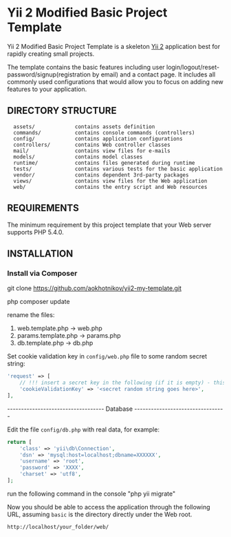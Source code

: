 Yii 2 Modified Basic Project Template
============================

Yii 2 Modified Basic Project Template is a skeleton [Yii 2](http://www.yiiframework.com/) application best for
rapidly creating small projects.

The template contains the basic features including user login/logout/reset-password/signup(registration by email) and a contact page.
It includes all commonly used configurations that would allow you to focus on adding new
features to your application.

DIRECTORY STRUCTURE
-------------------

      assets/             contains assets definition
      commands/           contains console commands (controllers)
      config/             contains application configurations
      controllers/        contains Web controller classes
      mail/               contains view files for e-mails
      models/             contains model classes
      runtime/            contains files generated during runtime
      tests/              contains various tests for the basic application
      vendor/             contains dependent 3rd-party packages
      views/              contains view files for the Web application
      web/                contains the entry script and Web resources



REQUIREMENTS
------------

The minimum requirement by this project template that your Web server supports PHP 5.4.0.


INSTALLATION
------------

### Install via Composer

git clone https://github.com/aokhotnikov/yii2-my-template.git

php composer update

rename the files:
 1. web.template.php -> web.php
 1. params.template.php -> params.php
 1. db.template.php -> db.php


Set cookie validation key in `config/web.php` file to some random secret string:

```php
'request' => [
    // !!! insert a secret key in the following (if it is empty) - this is required by cookie validation
    'cookieValidationKey' => '<secret random string goes here>',
],
```

----------------------------------- Database ---------------------------------

Edit the file `config/db.php` with real data, for example:

```php
return [
    'class' => 'yii\db\Connection',
    'dsn' => 'mysql:host=localhost;dbname=XXXXXX',
    'username' => 'root',
    'password' => 'XXXX',
    'charset' => 'utf8',
];
```
run the following command in the console "php yii migrate"


Now you should be able to access the application through the following URL, assuming `basic` is the directory
directly under the Web root.

~~~
http://localhost/your_folder/web/
~~~